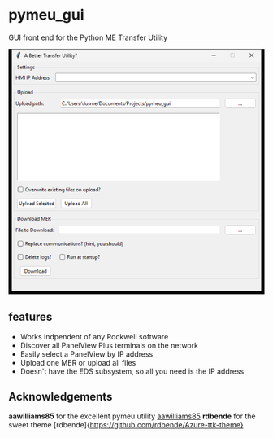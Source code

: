 # pymeu_gui
GUI front end for the Python ME Transfer Utility

![Screenshot](resources/image.png)

## features
* Works indpendent of any Rockwell software
* Discover all PanelView Plus terminals on the network
* Easily select a PanelView by IP address
* Upload one MER or upload all files
* Doesn't have the EDS subsystem, so all you need is the IP address

## Acknowledgements
**aawilliams85** for the excellent pymeu utility [aawilliams85](https://github.com/aawilliams85)
**rdbende** for the sweet theme [rdbende]{https://github.com/rdbende/Azure-ttk-theme}